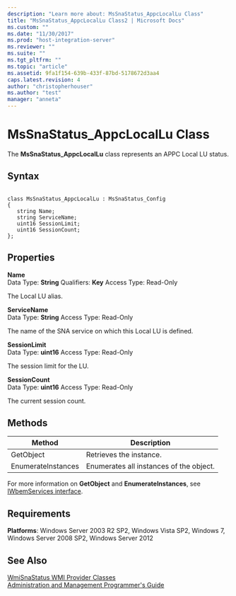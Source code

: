 ```yaml
---
description: "Learn more about: MsSnaStatus_AppcLocalLu Class"
title: "MsSnaStatus_AppcLocalLu Class2 | Microsoft Docs"
ms.custom: ""
ms.date: "11/30/2017"
ms.prod: "host-integration-server"
ms.reviewer: ""
ms.suite: ""
ms.tgt_pltfrm: ""
ms.topic: "article"
ms.assetid: 9fa1f154-639b-433f-87bd-5178672d3aa4
caps.latest.revision: 4
author: "christopherhouser"
ms.author: "test"
manager: "anneta"
---
```

# MsSnaStatus_AppcLocalLu Class
The **MsSnaStatus_AppcLocalLu** class represents an APPC Local LU status.  
  
## Syntax  
  
```  
  
class MsSnaStatus_AppcLocalLu : MsSnaStatus_Config  
{  
   string Name;  
   string ServiceName;  
   uint16 SessionLimit;  
   uint16 SessionCount;  
};  
```  
  
## Properties  
 **Name**  
 Data Type: **String** Qualifiers: **Key** Access Type: Read-Only  
  
 The Local LU alias.  
  
 **ServiceName**  
 Data Type: **String** Access Type: Read-Only  
  
 The name of the SNA service on which this Local LU is defined.  
  
 **SessionLimit**  
 Data Type: **uint16** Access Type: Read-Only  
  
 The session limit for the LU.  
  
 **SessionCount**  
 Data Type: **uint16** Access Type: Read-Only  
  
 The current session count.  
  
## Methods  
  
|Method|Description|  
|------------|-----------------|  
|GetObject|Retrieves the instance.|  
|EnumerateInstances|Enumerates all instances of the object.|  
  
 For more information on **GetObject** and **EnumerateInstances**, see [IWbemServices interface](/windows/win32/wmisdk/iwbemservices-methods).  
  
## Requirements  
 **Platforms**: Windows Server 2003 R2 SP2, Windows Vista SP2, Windows 7, Windows Server 2008 SP2, Windows Server 2012  
  
## See Also  
 [WmiSnaStatus WMI Provider Classes](../core/wmisnastatus-wmi-provider-classes1.md)   
 [Administration and Management Programmer's Guide](./administration-and-management-programmer-s-guide2.md)